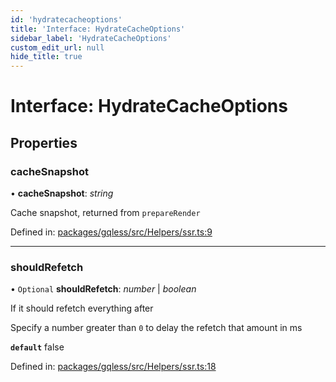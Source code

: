 ```yaml
---
id: 'hydratecacheoptions'
title: 'Interface: HydrateCacheOptions'
sidebar_label: 'HydrateCacheOptions'
custom_edit_url: null
hide_title: true
---
```


# Interface: HydrateCacheOptions

## Properties

### cacheSnapshot

• **cacheSnapshot**: _string_

Cache snapshot, returned from `prepareRender`

Defined in: [packages/gqless/src/Helpers/ssr.ts:9](https://github.com/gqless/new_gqless/blob/master/packages/gqless/src/Helpers/ssr.ts#L9)

---

### shouldRefetch

• `Optional` **shouldRefetch**: _number_ \| _boolean_

If it should refetch everything after

Specify a number greater than `0` to delay the refetch that amount in ms

**`default`**
false

Defined in: [packages/gqless/src/Helpers/ssr.ts:18](https://github.com/gqless/new_gqless/blob/master/packages/gqless/src/Helpers/ssr.ts#L18)
